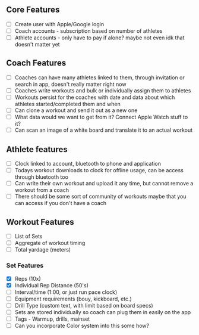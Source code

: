 ## Core Features

- [ ] Create user with Apple/Google login
- [ ] Coach accounts - subscription based on number of athletes
- [ ] Athlete accounts - only have to pay if alone? maybe not even idk that doesn't matter yet

## Coach Features

- [ ] Coaches can have many athletes linked to them, through invitation or search in app, doesn't really matter right now
- [ ] Coaches write workouts and bulk or individually assign them to athletes
- [ ] Workouts persist for the coaches with date and data about which athletes started/completed them and when
- [ ] Can clone a workout and send it out as a new one
- [ ] What data would we want to get from it? Connect Apple Watch stuff to it?
- [ ] Can scan an image of a white board and translate it to an actual workout

## Athlete features

- [ ] Clock linked to account, bluetooth to phone and application
- [ ] Todays workout downloads to clock for offline usage, can be access through bluetooth too
- [ ] Can write their own workout and upload it any time, but cannot remove a workout from a coach
- [ ] There should be some sort of community of workouts maybe that you can access if you don't have a coach

## Workout Features

- [ ] List of Sets
- [ ] Aggregate of workout timing
- [ ] Total yardage (meters)

### Set Features

- [x] Reps (10x)
- [x] Individual Rep Distance (50's)
- [ ] Interval/time (1:00, or just run pace clock)
- [ ] Equipment requirements (bouy, kickboard, etc.)
- [ ] Drill Type (custom text, with limit based on board specs)
- [ ] Sets are stored individually so coach can plug them in easily on the app
- [ ] Tags - Warmup, drills, mainset
- [ ] Can you incorporate Color system into this some how?

